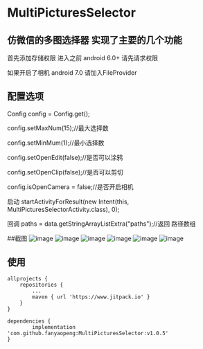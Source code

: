 # MultiPicturesSelector
## 仿微信的多图选择器 实现了主要的几个功能 
 首先添加存储权限  进入之前 android 6.0+ 请先请求权限

 如果开启了相机  android 7.0 请加入FileProvider

## 配置选项  

 
 Config config = Config.get();  
 
 config.setMaxNum(15);//最大选择数  
 
 config.setMinMum(1);//最小选择数  
 
 config.setOpenEdit(false);//是否可以涂鸦  
 
 config.setOpenClip(false);//是否可以剪切      

 config.isOpenCamera = false;//是否开启相机

 启动 startActivityForResult(new Intent(this, MultiPicturesSelectorActivity.class), 0);
 
 回调   paths = data.getStringArrayListExtra("paths");//返回 路径数组

##截图
![image](https://github.com/fanyaopeng/MultiPicturesSelector/blob/master/images/Screenshot_20180622-230917.jpg)
![image](https://github.com/fanyaopeng/MultiPicturesSelector/blob/master/images/Screenshot_20180622-230921.jpg)
![image](https://github.com/fanyaopeng/MultiPicturesSelector/blob/master/images/Screenshot_20180622-230931.jpg)
![image](https://github.com/fanyaopeng/MultiPicturesSelector/blob/master/images/Screenshot_20180622-230938.jpg)
![image](https://github.com/fanyaopeng/MultiPicturesSelector/blob/master/images/Screenshot_20180622-230948.jpg)
![image](https://github.com/fanyaopeng/MultiPicturesSelector/blob/master/images/Screenshot_20180622-230956.jpg)

## 使用
	allprojects {
		repositories {
			...
			maven { url 'https://www.jitpack.io' }
		}
	}
 
	dependencies {
	        implementation 'com.github.fanyaopeng:MultiPicturesSelector:v1.0.5'
	}
